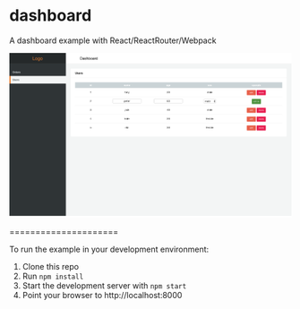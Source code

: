 # dashboard
A dashboard example with React/ReactRouter/Webpack

![alt tag](https://raw.githubusercontent.com/spirityy/dashboard/master/dashboard_demo.png)

=====================

To run the example in your development environment:

1. Clone this repo
2. Run `npm install`
3. Start the development server with `npm start`
4. Point your browser to http://localhost:8000
